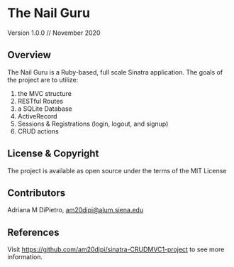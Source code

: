 # The Nail Guru

Version 1.0.0 // November 2020

## Overview

The Nail Guru is a Ruby-based, full scale Sinatra application. The goals of the project are to utilize: 
1. the MVC structure 
2. RESTful Routes
3. a SQLite Database
4. ActiveRecord
5. Sessions & Registrations (login, logout, and signup)
6. CRUD actions 

## License & Copyright

The project is available as open source under the terms of the MIT License

## Contributors

Adriana M DiPietro, am20dipi@alum.siena.edu

## References
Visit https://github.com/am20dipi/sinatra-CRUDMVC1-project to see more information.
